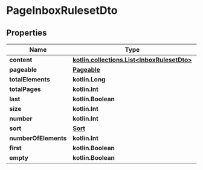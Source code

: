 
# PageInboxRulesetDto

## Properties
Name | Type | Description | Notes
------------ | ------------- | ------------- | -------------
**content** | [**kotlin.collections.List&lt;InboxRulesetDto&gt;**](InboxRulesetDto) |  |  [optional]
**pageable** | [**Pageable**](Pageable) |  |  [optional]
**totalElements** | **kotlin.Long** |  |  [optional]
**totalPages** | **kotlin.Int** |  |  [optional]
**last** | **kotlin.Boolean** |  |  [optional]
**size** | **kotlin.Int** |  |  [optional]
**number** | **kotlin.Int** |  |  [optional]
**sort** | [**Sort**](Sort) |  |  [optional]
**numberOfElements** | **kotlin.Int** |  |  [optional]
**first** | **kotlin.Boolean** |  |  [optional]
**empty** | **kotlin.Boolean** |  |  [optional]




